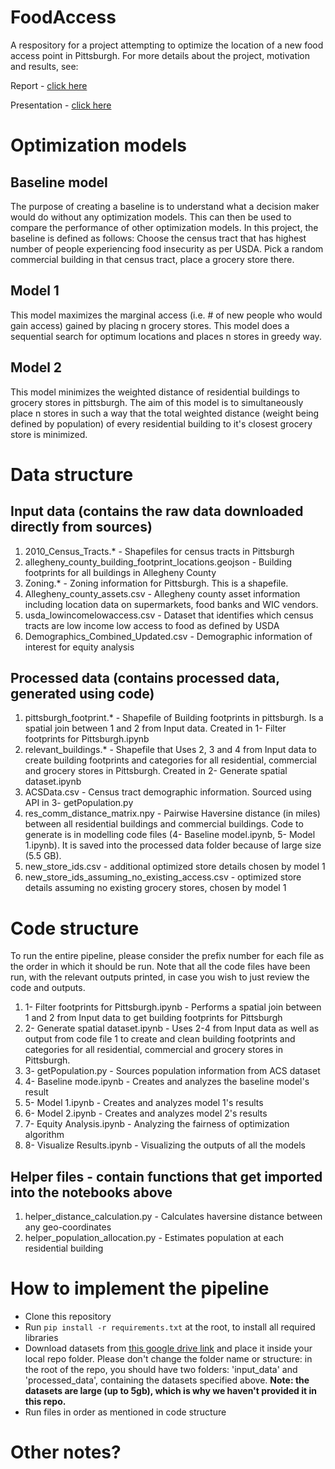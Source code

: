 # FoodAccess
A respository for a project attempting to optimize the location of a new food access point in Pittsburgh. For more details about the project, motivation and results, see:

Report - [click here](https://docs.google.com/document/d/184_CkN6iypQQOGuoTpGk3ZHd0l7heHULW_OR4nTHVyA/edit?usp=sharing)

Presentation - [click here](https://docs.google.com/presentation/d/1kGsfcFFK2ssEczBRGKjMudWvYdUN8B3zCjCe041ir9w/edit?usp=sharing)

# Optimization models

## Baseline model
The purpose of creating a baseline is to understand what a decision maker would do without any optimization models. This can then be used to compare the performance of other optimization models. In this project, the baseline is defined as follows:
Choose the census tract that has highest number of people experiencing food insecurity as per USDA. Pick a random commercial building in that census tract, place a grocery store there. 

## Model 1
This model maximizes the marginal access (i.e. # of new people who would gain access) gained by placing n grocery stores. This model does a sequential search for optimum locations and places n stores in greedy way. 

## Model 2
This model minimizes the weighted distance of residential buildings to grocery stores in pittsburgh. The aim of this model is to simultaneously place n stores in such a way that the total weighted distance (weight being defined by population) of every residential building to it's closest grocery store is minimized. 

# Data structure

## Input data (contains the raw data downloaded directly from sources)
1. 2010_Census_Tracts.* - Shapefiles for census tracts in Pittsburgh
2. allegheny_county_building_footprint_locations.geojson - Building footprints for all buildings in Allegheny County
3. Zoning.* - Zoning information for Pittsburgh. This is a shapefile. 
4. Allegheny_county_assets.csv - Allegheny county asset information including location data on supermarkets, food banks and WIC vendors. 
5. usda_lowincomelowaccess.csv - Dataset that identifies which census tracts are low income low access to food as defined by USDA
6. Demographics_Combined_Updated.csv - Demographic information of interest for equity analysis


## Processed data (contains processed data, generated using code)
1. pittsburgh_footprint.* - Shapefile of Building footprints in pittsburgh. Is a spatial join between 1 and 2 from Input data. Created in 1- Filter footprints for Pittsburgh.ipynb
2. relevant_buildings.* - Shapefile that Uses 2, 3 and 4 from Input data to create building footprints and categories for all residential, commercial and grocery stores in Pittsburgh. Created in 2- Generate spatial dataset.ipynb
3. ACSData.csv - Census tract demographic information. Sourced using API in 3- getPopulation.py
4. res_comm_distance_matrix.npy - Pairwise Haversine distance (in miles) between all residential buildings and commercial buildings. Code to generate is in modelling code files (4- Baseline model.ipynb, 5- Model 1.ipynb). It is saved into the processed data folder because of large size (5.5 GB). 
5. new_store_ids.csv - additional optimized store details chosen by model 1
6. new_store_ids_assuming_no_existing_access.csv - optimized store details assuming no existing grocery stores, chosen by model 1

# Code structure
To run the entire pipeline, please consider the prefix number for each file as the order in which it should be run.  Note that all the code files have been run, with the relevant outputs printed, in case you wish to just review the code and outputs.

1. 1- Filter footprints for Pittsburgh.ipynb - Performs a spatial join between 1 and 2 from Input data to get building footprints for Pittsburgh
2. 2- Generate spatial dataset.ipynb - Uses 2-4 from Input data as well as output from code file 1 to create and clean building footprints and categories for all residential, commercial and grocery stores in Pittsburgh. 
3. 3- getPopulation.py - Sources population information from ACS dataset
4. 4- Baseline mode.ipynb - Creates and analyzes the baseline model's result
5. 5- Model 1.ipynb - Creates and analyzes model 1's results
6. 6- Model 2.ipynb - Creates and analyzes model 2's results
7. 7- Equity Analysis.ipynb - Analyzing the fairness of optimization algorithm
8. 8- Visualize Results.ipynb - Visualizing the outputs of all the models

## Helper files - contain functions that get imported into the notebooks above
1. helper_distance_calculation.py - Calculates haversine distance between any geo-coordinates
2. helper_population_allocation.py - Estimates population at each residential building

# How to implement the pipeline

- Clone this repository
- Run `pip install -r requirements.txt` at the root, to install all required libraries
- Download datasets from [this google drive link](https://drive.google.com/drive/folders/1n0HTKDv1E_QrUfTgtSJ1NI7MjqyooR50?usp=sharing) and place it inside your local repo folder. Please don't change the folder name or structure: in the root of the repo, you should have two folders: 'input_data' and 'processed_data', containing the datasets specified above. **Note: the datasets are large (up to 5gb), which is why we haven't provided it in this repo.**
- Run files in order as mentioned in code structure

# Other notes?
